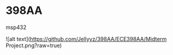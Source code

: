 # 398AA
msp432

![alt text](https://github.com/Jellyyz/398AA/ECE398AA/Midterm Project.png?raw=true)
